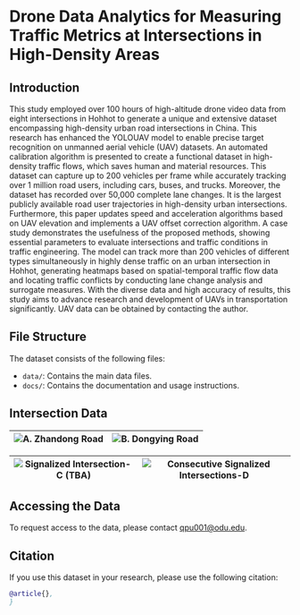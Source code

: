 # Drone Data Analytics for Measuring Traffic Metrics at Intersections in High-Density Areas
## Introduction
This study employed over 100 hours of high-altitude drone video data from eight intersections in Hohhot to generate a unique and extensive dataset encompassing high-density urban road intersections in China. This research has enhanced the YOLOUAV model to enable precise target recognition on unmanned aerial vehicle (UAV) datasets. An automated calibration algorithm is presented to create a functional dataset in high-density traffic flows, which saves human and material resources. This dataset can capture up to 200 vehicles per frame while accurately tracking over 1 million road users, including cars, buses, and trucks. Moreover, the dataset has recorded over 50,000 complete lane changes. It is the largest publicly available road user trajectories in high-density urban intersections. Furthermore, this paper updates speed and acceleration algorithms based on UAV elevation and implements a UAV offset correction algorithm. A case study demonstrates the usefulness of the proposed methods, showing essential parameters to evaluate intersections and traffic conditions in traffic engineering. The model can track more than 200 vehicles of different types simultaneously in highly dense traffic on an urban intersection in Hohhot, generating heatmaps based on spatial-temporal traffic flow data and locating traffic conflicts by conducting lane change analysis and surrogate measures. With the diverse data and high accuracy of results, this study aims to advance research and development of UAVs in transportation significantly. UAV data can be obtained by contacting the author.

## File Structure
The dataset consists of the following files:
- `data/`: Contains the main data files.
- `docs/`: Contains the documentation and usage instructions.

## Intersection Data

| ![A. Zhandong Road](https://github.com/Qpu523/High-density-Intersection-Dataset/blob/73925ae98b56f43e8dcf6f1cd6eb9230330da998/img/A.%20Zhandong%20Road.jpg) | ![B. Dongying Road](https://github.com/Qpu523/High-density-Intersection-Dataset/blob/73925ae98b56f43e8dcf6f1cd6eb9230330da998/img/B.%20Dongying%20Road.jpg) |
|:-----------------------------------------:|:-------------------------------------------:|


| ![Signalized Intersection-C (TBA)](image-url-3) | ![Consecutive Signalized Intersections-D](image-url-4) |
|:-----------------------------------------------:|:----------------------------------------------------:|



## Accessing the Data
To request access to the data, please contact qpu001@odu.edu.

## Citation
If you use this dataset in your research, please use the following citation:
```bibtex
@article{},
}
